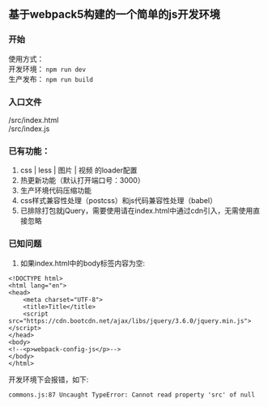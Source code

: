 ## 基于webpack5构建的一个简单的js开发环境
### 开始
使用方式：  
开发环境： `npm run dev`  
生产发布： `npm run build`

### 入口文件
/src/index.html  
/src/index.js  

### 已有功能：
1. css | less | 图片 | 视频 的loader配置
2. 热更新功能（默认打开端口号：3000）
3. 生产环境代码压缩功能
4. css样式兼容性处理（postcss）和js代码兼容性处理（babel）
5. 已排除打包就jQuery，需要使用请在index.html中通过cdn引入，无需使用直接忽略


### 已知问题
1. 如果index.html中的body标签内容为空:  
```
<!DOCTYPE html>
<html lang="en">
<head>
    <meta charset="UTF-8">
    <title>Title</title>
    <script src="https://cdn.bootcdn.net/ajax/libs/jquery/3.6.0/jquery.min.js"></script>
</head>
<body>
<!--<p>webpack-config-js</p>-->
</body>
</html>

```
开发环境下会报错，如下:  
```
commons.js:87 Uncaught TypeError: Cannot read property 'src' of null
```

